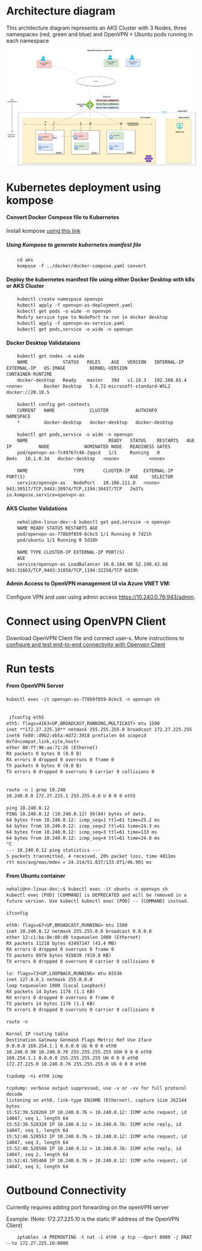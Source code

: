 # Architecture diagram

This architecture diagram represents an AKS Cluster with 3 Nodes, three namespaces (red, green and blue) and OpenVPN + Ubuntu pods running in each namespace

![alt text for image](../architecture-diagram/openvpn-architecture-AKS.png)

# Kubernetes deployment using kompose

#### Convert Docker Compose file to Kubernetes

Install kompose [using this link](https://kubernetes.io/docs/tasks/configure-pod-container/translate-compose-kubernetes/)

##### Using Kompose to generate kubernetes manifest file

        cd aks
        kompose -f ../docker/docker-compose.yaml convert

#### Deploy the kubernetes manifest file using either Docker Desktop with k8s or AKS Cluster

        kubectl create namespace openvpn
        kubectl apply -f openvpn-as-deployment.yaml
        kubectl get pods -o wide -n openvpn
        Modify service type to NodePort to run in docker desktop
        kubectl apply -f openvpn-as-service.yaml
        kubectl get pods,service -o wide -n openvpn

#### Docker Desktop Validataions

        kubectl get nodes -o wide
        NAME             STATUS   ROLES    AGE   VERSION   INTERNAL-IP    EXTERNAL-IP   OS-IMAGE         KERNEL-VERSION                   CONTAINER-RUNTIME
        docker-desktop   Ready    master   39d   v1.19.3   192.168.65.4   <none>        Docker Desktop   5.4.72-microsoft-standard-WSL2   docker://20.10.5

        kubectl config get-contexts
        CURRENT   NAME             CLUSTER          AUTHINFO         NAMESPACE
        *         docker-desktop   docker-desktop   docker-desktop

        kubectl get pods,service -o wide -n openvpn
        NAME                              READY   STATUS    RESTARTS   AGE    IP          NODE             NOMINATED NODE   READINESS GATES
        pod/openvpn-as-7c49767c46-2qqcd   1/1     Running   0          8m4s   10.1.0.34   docker-desktop   <none>           <none>

        NAME                 TYPE       CLUSTER-IP     EXTERNAL-IP   PORT(S)                                       AGE     SELECTOR
        service/openvpn-as   NodePort   10.106.111.8   <none>        943:30517/TCP,9443:30974/TCP,1194:30437/TCP   2m37s   io.kompose.service=openvpn-as

#### AKS Cluster Validations

        nehali@nn-linux-dev:~$ kubectl get pod,service -n openvpn
        NAME READY STATUS RESTARTS AGE
        pod/openvpn-as-778b9f859-8ckc5 1/1 Running 0 7d21h
        pod/ubuntu 1/1 Running 0 5d18h

        NAME TYPE CLUSTER-IP EXTERNAL-IP PORT(S)
        AGE
        service/openvpn-as LoadBalancer 10.0.184.90 52.190.43.68 943:31663/TCP,9443:31058/TCP,1194:32258/TCP 6d19h

#### Admin Access to OpenVPN management UI via Azure VNET VM:

Configure VPN and user using admin access https://10.240.0.76:943/admin.

# Connect using OpenVPN Client

Download OpenVPN Client file and connect user-s. More instructions to [configure and test end-to-end connectivity with Openvpn Client](openvpn/setup.md)

# Run tests

#### From OpenVPN Server

    kubectl exec -it openvpn-as-778b9f859-8ckc5 -n openvpn sh


     ifconfig eth5
    eth5: flags=4163<UP,BROADCAST,RUNNING,MULTICAST> mtu 1500
    inet **172.27.225.10** netmask 255.255.255.0 broadcast 172.27.225.255
    inet6 fe80::d9b2:eb5a:4d72:3918 prefixlen 64 scopeid 0xfd<compat,link,site,host>
    ether 00:ff:96:aa:71:26 (Ethernet)
    RX packets 0 bytes 0 (0.0 B)
    RX errors 0 dropped 0 overruns 0 frame 0
    TX packets 0 bytes 0 (0.0 B)
    TX errors 0 dropped 0 overruns 0 carrier 0 collisions 0


    route -n | grep 10.240
    10.240.0.0 172.27.225.1 255.255.0.0 U 0 0 0 eth5

    ping 10.240.0.12
    PING 10.240.0.12 (10.240.0.12) 56(84) bytes of data.
    64 bytes from 10.240.0.12: icmp_seq=1 ttl=61 time=25.2 ms
    64 bytes from 10.240.0.12: icmp_seq=2 ttl=61 time=24.3 ms
    64 bytes from 10.240.0.12: icmp_seq=3 ttl=61 time=133 ms
    64 bytes from 10.240.0.12: icmp_seq=4 ttl=61 time=24.8 ms
    ^C
    --- 10.240.0.12 ping statistics ---
    5 packets transmitted, 4 received, 20% packet loss, time 4011ms
    rtt min/avg/max/mdev = 24.314/51.837/133.071/46.901 ms

#### From Ubuntu container

    nehali@nn-linux-dev:~$ kubectl exec -it ubuntu -n openvpn sh
    kubectl exec [POD] [COMMAND] is DEPRECATED and will be removed in a future version. Use kubectl kubectl exec [POD] -- [COMMAND] instead.

    ifconfig

    eth0: flags=67<UP,BROADCAST,RUNNING> mtu 1500
    inet 10.240.0.12 netmask 255.255.0.0 broadcast 0.0.0.0
    ether 12:c1:ba:8e:00:d0 txqueuelen 1000 (Ethernet)
    RX packets 11218 bytes 43497147 (43.4 MB)
    RX errors 0 dropped 0 overruns 0 frame 0
    TX packets 8978 bytes 919839 (919.8 KB)
    TX errors 0 dropped 0 overruns 0 carrier 0 collisions 0

    lo: flags=73<UP,LOOPBACK,RUNNING> mtu 65536
    inet 127.0.0.1 netmask 255.0.0.0
    loop txqueuelen 1000 (Local Loopback)
    RX packets 14 bytes 1176 (1.1 KB)
    RX errors 0 dropped 0 overruns 0 frame 0
    TX packets 14 bytes 1176 (1.1 KB)
    TX errors 0 dropped 0 overruns 0 carrier 0 collisions 0

    route -n

    Kernel IP routing table
    Destination Gateway Genmask Flags Metric Ref Use Iface
    0.0.0.0 169.254.1.1 0.0.0.0 UG 0 0 0 eth0
    10.240.0.99 10.240.0.76 255.255.255.255 UGH 0 0 0 eth0
    169.254.1.1 0.0.0.0 255.255.255.255 UH 0 0 0 eth0
    172.27.225.0 10.240.0.76 255.255.255.0 UG 0 0 0 eth0

    tcpdump -ni eth0 icmp

    tcpdump: verbose output suppressed, use -v or -vv for full protocol decode
    listening on eth0, link-type EN10MB (Ethernet), capture size 262144 bytes
    15:52:39.528269 IP 10.240.0.76 > 10.240.0.12: ICMP echo request, id 14047, seq 1, length 64
    15:52:39.528320 IP 10.240.0.12 > 10.240.0.76: ICMP echo reply, id 14047, seq 1, length 64
    15:52:40.528553 IP 10.240.0.76 > 10.240.0.12: ICMP echo request, id 14047, seq 2, length 64
    15:52:40.528590 IP 10.240.0.12 > 10.240.0.76: ICMP echo reply, id 14047, seq 2, length 64
    15:52:41.595468 IP 10.240.0.76 > 10.240.0.12: ICMP echo request, id 14047, seq 3, length 64

# Outbound Connectivity

Currently requires adding port forwarding on the openVPN server

Example: (Note: 172.27.225.10 is the static IP address of the OpenVPN Client)

        iptables -A PREROUTING -t nat -i eth0 -p tcp --dport 8080 -j DNAT --to 172.27.225.10:8000
